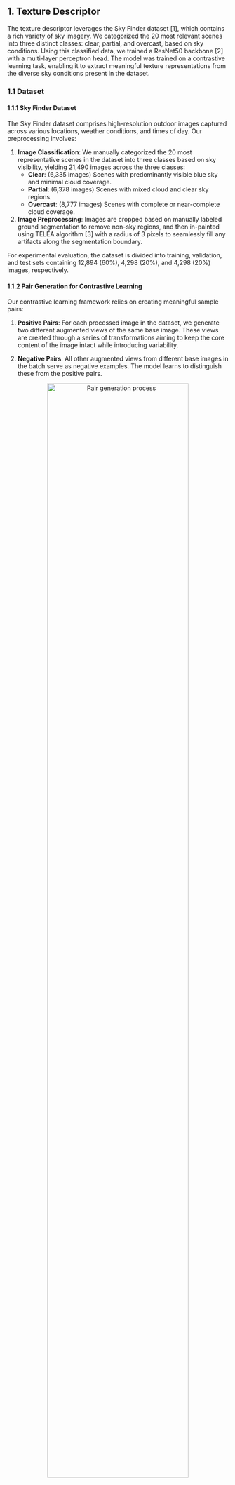 ## 1. Texture Descriptor

The texture descriptor leverages the Sky Finder dataset [1], which contains a rich variety of sky imagery. We categorized the 20 most relevant scenes into three distinct classes: clear, partial, and overcast, based on sky conditions. Using this classified data, we trained a ResNet50 backbone [2] with a multi-layer perceptron head. The model was trained on a contrastive learning task, enabling it to extract meaningful texture representations from the diverse sky conditions present in the dataset.



### 1.1 Dataset

#### 1.1.1 Sky Finder Dataset

The Sky Finder dataset comprises high-resolution outdoor images captured across various locations, weather conditions, and times of day. Our preprocessing involves:

1. **Image Classification**: We manually categorized the 20 most representative scenes in the dataset into three classes based on sky visibility, yielding 21,490 images across the three classes:
    - **Clear**: (6,335 images) Scenes with predominantly visible blue sky and minimal cloud coverage.
    - **Partial**: (6,378 images) Scenes with mixed cloud and clear sky regions.
    - **Overcast**: (8,777 images) Scenes with complete or near-complete cloud coverage.
2. **Image Preprocessing**: Images are cropped based on manually labeled ground segmentation to remove non-sky regions, and then in-painted using TELEA algorithm [3] with a radius of 3 pixels to seamlessly fill any artifacts along the segmentation boundary.

For experimental evaluation, the dataset is divided into training, validation, and test sets containing 12,894 (60%), 4,298 (20%), and 4,298 (20%) images, respectively.

#### 1.1.2 Pair Generation for Contrastive Learning

Our contrastive learning framework relies on creating meaningful sample pairs:

1. **Positive Pairs**: For each processed image in the dataset, we generate two different augmented views of the same base image. These views are created through a series of transformations aiming to keep the core content of the image intact while introducing variability.

2. **Negative Pairs**: All other augmented views from different base images in the batch serve as negative examples. The model learns to distinguish these from the positive pairs.

<div align="center">
    <img src="generated/pair_generation.png" alt="Pair generation process" align="center" width="80%">
    <div align="center">
    <em>Figure 1: Pair generation process for contrastive learning. Each original image is cropped to remove the ground region, inpainted and augmented to create two images, which are then used as positive pairs.</em>
    </div>
</div>



### 1.2 Model Architecture



### 1.3 Training Objective

We employ the Normalized Temperature-scaled Cross Entropy (NT-Xent) loss, which is formulated as:

$$L = -\log\frac{\exp(\text{sim}(z_i, z_j)/\tau)}{\sum_{k=1}^{2N}\mathbf{1}_{[k \neq i]}\exp(\text{sim}(z_i, z_k)/\tau)}$$

Where:
- $z_i$ and $z_j$ are normalized embeddings of two augmented views of the same image.
- $\text{sim}(u, v)$ denotes the cosine similarity between vectors $u$ and $v$.
- $\tau$ is a temperature parameter that controls the concentration level of the distribution.
- $N$ is the number of image pairs in the current batch.
- $\mathbf{1}_{[k \neq i]}$ is an indicator function that equals 1 when $k \neq i$.

This loss function encourages the model to learn representations where similar samples are pulled together in the embedding space while dissimilar samples are pushed apart, resulting in a texture descriptor that effectively captures the distinctive characteristics of different sky conditions.



### 1.4 Training Procedure

Our texture descriptor model was trained with the following hyperparameters and configuration:

- **Optimizer**: AdamW with a learning rate of $10^{-3}$ and weight decay of $10^{-4}$.
- **Embedding Dimension**: 16 (latent space dimension at the end of the MLP head).
- **Batch Configuration**: 2 batches with 3 pairs per batch ($N=3$).
- **Training Duration**: 4 epochs.
- **Temperature Parameter**: 0.5 for the NT-Xent loss.
- **Learning Rate Scheduler**: Reduce learning rate on plateau with a patience of 1 epoch and a factor of 0.5.
- **Hardware**: Single NVIDIA RTX 3080 GPU with 10GB of memory.

This configuration provides a good balance between performance and computational efficiency, allowing the model to learn meaningful texture representations while remaining trainable on consumer-grade hardware.



### 1.5 Results

The trained texture descriptor model is evaluated on the Sky Finder dataset, and the results are visualized using t-SNE [4]. The resulting plot illustrates how the model effectively clusters similar sky conditions together in the embedding space.
<div align="center">
    <img src="generated/embeddings_plot.png" alt="Embeddings plot" align="center" width="80%">
    <div align="center">
    <em>Figure 2: Embeddings plot of the trained model on the Sky Finder dataset. The plot illustrates how the model effectively clusters similar sky conditions together in the embedding space.</em>
    </div>
</div>



### 1.6 Reproduction Procedure

Follow these steps to reproduce our texture descriptor results by generating the dataset and training the model.

#### 1.6.1 Sky Finder Dataset Generation

To prepare the dataset for training, execute the following commands which will download and organize the Sky Finder images according to our classification schema:

```bash
cd src/datasets
python generate_sky_finder_dataset.py [-w <max-workers>] [-f] [-r]
```
Parameters:
- `-w`, `--max-workers`: (Optional, default is 3) Specifies the maximum number of concurrent workers for downloading images. Higher values speed up the download process but require more system resources.
- `-f`, `--force`: (Optional, default is false) Forces the download and generation of the dataset even if it already exists locally, ensuring you have the latest version.
- `-r`, `--remove-data`: (Optional, default is false) Automatically removes the downloaded archive files and extracted files after successfully generating the processed dataset to save disk space.

#### 1.6.2 Training the Texture Descriptor

To train the texture descriptor model, execute the following commands:

```bash
cd src/contrastive_net
python contrastive_net_train.py
```

Model weights will be saved in the [data/models/contrastive_net](data/models/contrastive_net) directory.

#### 1.6.3 Generating Sky Finder Embeddings

To generate the embeddings for the Sky Finder dataset, execute the following commands:

```bash
cd src/contrastive_net
python generate_embeddings.py [-c <checkpoint_path>]
```

The generated embeddings will be saved in the [generated/embeddings.json](generated/embeddings.json) file. Do not forget to use your own checkpoint path using the argument `-c`, `--checkpoint-path` if you previously trained the model and want to use it instead of the default one.

To plot the embeddings and visualize the results, execute the following commands:

```bash
cd src/contrastive_net
python plot_embeddings.py
```
The generated plot will be saved in the [generated/embeddings_plot.png](generated/embeddings_plot.png) file.

## 2. Sky Cover Descriptor

The sky cover descriptor quantifies cloud coverage by performing regression-based segmentation of sky regions. This descriptor combines manually-labeled data from our repository with pseudo-labels derived from the Sky Finder dataset in an active learning framework. By estimating the cloud coverage percentage across all sky pixels, it provides a single numerical representation of sky conditions.



### 2.1 Datasets

#### 2.1.1 Sky Finder Cover Dataset

The Sky Finder Cover Dataset is a manually annotated subset of the Sky Finder Dataset with pixel-level cloud segmentation masks. This carefully curated dataset maintains the same classification schema (clear, partial, and overcast) as the original Sky Finder Dataset, providing high-quality ground truth for cloud segmentation tasks.

The dataset was created through a meticulous annotation process:
1. **Selection**: Representative images were selected from each sky condition category to ensure diversity.
2. **Manual Segmentation**: Annotators created pixel-precise binary masks, where each pixel is labeled as either overcast (white), partially covered (gray) or clear sky/ground (0).

For experimental evaluation, the dataset was divided into training and validation sets containing 182 and 58 images, respectively.

#### 2.1.2 Sky Finder Active Dataset

The Sky Finder Active Dataset leverages an active learning approach to expand the training data through high-confidence pseudo-labels:

1. **Initial Model Training**: A sky cover model was first trained on the manually annotated Sky Finder Cover Dataset, as detailed in Section 2.4.
2. **Pseudo-Label Generation**:
    - The trained model was applied to unlabeled images from the Sky Finder Dataset.
    - Prediction uncertainty was quantified using pixel-wise entropy measurements.
    - Only predictions with low entropy (high confidence) were selected.

For experimental evaluation, the training set was augmented with these 377 pseudo-labeled images, while the validation set remained unchanged, consisting of the same 58 manually annotated images from the Sky Finder Cover Dataset.



### 2.2 Model Architecture

The sky cover descriptor employs a U-Net architecture with a ResNet50 backbone pretrained on ImageNet1K_V2 serving as the encoder. The decoder consists of upsampling blocks that progressively restore spatial resolution through bilinear interpolation, followed by convolutional layers. Skip connections from corresponding encoder levels are concatenated with decoder features at each resolution level, preserving fine-grained spatial information essential for accurate cloud segmentation. This architecture effectively combines the robust feature extraction capabilities of ResNet50 with the precise localization abilities of the U-Net framework.



### 2.3 Training Objective

The training objective combines Focal Loss and Dice Loss to effectively handle class imbalance and optimize boundary segmentation:

$$\mathcal{L}_{\text{Focal}}+$$

Where $\mathcal{L}_{\text{Focal}}$ is defined with $\alpha=0.5$ and $\gamma=2.0$ to focus on hard-to-classify examples:

$$\mathcal{L}_{\text{Focal}} = -\alpha(1-p_t)^\gamma\log(p_t)$$

And $\mathcal{L}_{\text{Dice}}$ optimizes overlap between predicted and ground truth segmentations:

$$\mathcal{L}_{\text{Dice}} = 1 - \frac{2\sum_{i}^{N}p_i g_i}{\sum_{i}^{N}p_i^2 + \sum_{i}^{N}g_i^2 + \epsilon}$$

This combined loss function balances pixel-wise classification accuracy with structural similarity, producing good cloud segmentation results.



### 2.4 Training Procedure

Our sky cover descriptor model was trained with the following hyperparameters and configuration:

- **Optimizer**: AdamW with a learning rate of $10^{-3}$ and weight decay of $10^{-4}$.
- **Batch Configuration**: 2 batches.
- **Training Duration**: 40 epochs.
- **Learning Rate Scheduler**: Reduce learning rate on plateau with a patience of 1 epoch and a factor of 0.5.
- **Hardware**: Single NVIDIA RTX 3080 GPU with 10GB of memory.
- **Dropout Rate**: 0.1 for bottleneck and 0.25 for decoder.

This configuration provides a good balance between performance and computational efficiency, allowing the model to learn meaningful cloud segmentation representations while preventing overfitting.



### 2.5 Results



### 2.6 Reproduction Procedure



## References

[1] Mihail et al., "Sky Finder: A Segmentation Benchmark for Sky Regions in the Wild," IEEE/CVF Winter Conference on Applications of Computer Vision (WACV), 2016.

[2] He et al., "Deep Residual Learning for Image Recognition," IEEE Conference on Computer Vision and Pattern Recognition (CVPR), 2016.

[3] Telea, A., "An Image Inpainting Technique Based on the Fast Marching Method," Journal of Graphics Tools, Vol. 9, No. 1, 2004.

[4] Van der Maaten, L., and Hinton, G., "Visualizing Data using t-SNE," Journal of Machine Learning Research, vol. 9, pp. 2579–2605, 2008.
